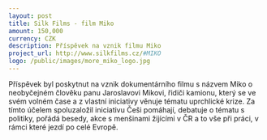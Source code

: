```yaml
---
layout: post
title: Silk Films - film Miko
amount: 150,000
currency: CZK
description: Příspěvek na vznik filmu Miko
project_url: http://www.silkfilms.cz/#MIKO
logo: /public/images/more_miko_logo.jpg
---
```


Příspěvek byl poskytnut na vznik dokumentárního filmu s názvem Miko o neobyčejném člověku panu Jaroslavovi Mikovi, řidiči kamionu, který se ve svém volném čase a z vlastní iniciativy věnuje tématu uprchlické krize. Za tímto účelem spoluzaložil iniciativu Češi pomáhají, debatuje o tématu s politiky, pořádá besedy, akce s menšinami žijícími v ČR a to vše při práci, v rámci které jezdí po celé Evropě.
